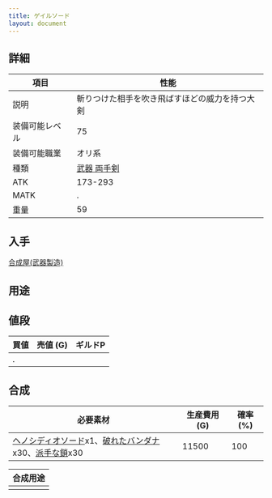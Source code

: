 ```yaml
---
title: ゲイルソード
layout: document
---
```

## 詳細


|項目|性能|
|---|---|
|説明|斬りつけた相手を吹き飛ばすほどの威力を持つ大剣|
|装備可能レベル|75|
|装備可能職業|オリ系|
|種類|[武器 両手剣](武器(両手剣))|
|ATK|173-293|
|MATK|.|
|重量|59|

## 入手

[合成屋(武器製造)](合成屋(武器製造))

## 用途


## 値段


|買値|売値 (G)|ギルドP|
|---|---|---|
|.|||


## 合成


|必要素材|生産費用 (G)|確率 (%)|
|---|---|---|
|[ヘノシディオソード](ヘノシディオソード)x1、[破れたバンダナ](破れたバンダナ)x30、[派手な鎖](派手な鎖)x30|11500|100|


|合成用途|
|---|
||